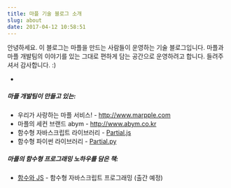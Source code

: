 ```yaml
---
title: 마플 기술 블로그 소개
slug: about
date: 2017-04-12 10:58:51
---
```

안녕하세요. 이 블로그는 마플을 만드는 사람들이 운영하는 기술 블로그입니다.
마플과 마플 개발팀의 이야기를 있는 그대로 편하게 담는 공간으로 운영하려고 합니다.
들려주셔서 감사합니다. :)

-

##### 마플 개발팀이 만들고 있는:
 - 우리가 사랑하는 마플 서비스! - http://www.marpple.com
 - 마플의 세컨 브랜드 abym - http://www.abym.co.kr
 - 함수형 자바스크립트 라이브러리 - [Partial.js](https://marpple.github.io/partial.js)
 - 함수형 파이썬 라이브러리 - [Partial.py](https://marpple.github.io/partial.py)

##### 마플의 함수형 프로그래밍 노하우를 담은 책:
 - [함수와 JS](https://github.com/functionandjs/book) - 함수형 자바스크립트 프로그래밍 (출간 예정)